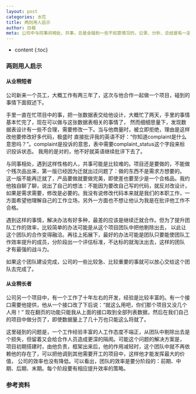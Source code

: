 ```yaml
---
layout: post
categories: 水花
title: 两则用人启示
author: 白楊
meta: 公司中与同事间相处、共事，总是会碰到一些不如意情况的，记录、分析、总结是有一定收获的。
---
```

* content
{:toc}

### 两则用人启示

#### 从业稍短者

公司新来一个员工，大概工作有两三年了，这次与他合作一起做一个项目，碰到的事情下面叙述下。
    
手里一直在忙项目中的事，把一张数据表交给他设计，大概忙了两天，手里的事情基本忙完了，现在可以做与这张数据表相关的事情了，
然而细细思量下，发现数据表设计有一些不合理，需要修改一下。当与他商量时，被立即拒绝，理由是这样改他要修改好多代码，极盛时
直接批评我的英语不好：“你知道complaint是什么意思吗？”。complaint是投诉的意思，表中需要complaint_status这个字段来标识投诉状态。
我用的是对的，他不好就英语继续批评下去了。

与同事相处，遇到这样性格的人，共事可能是比较难的。项目还是要做的，不能做个残次品出来，第一版已经因为迁就出过问题了：做的东西不是需求方想要的。
这一版不能再迁就了，产品要做就要做完美，即使差也要至少是一个合格品。我约他独自聊了聊，说出了自己的想法：不能因为要改自己写的代码，就反对改设计，
如果是需求需要，修改是必要的。我没有说修改代码本来就是我们的本职工作，一方面希望他理解自己的工作立场，另外一方面也不想让他认为我是在批评他工作不合格。

遇到这样的事情，解决办法有好多种，最差的应该是继续迁就合作。但为了提升团队工作的效率，比较简单的办法可能是从这个项目团队中把他剔除出去，
以此让这个团队的合作变得融洽。再往上拓展下，最好的办法可能是团队只要能使团队工作效率提升的成员，分阶段出一个评估标准，不达标的就淘汰出去，这样的团队
才有最强的战斗力。

如果这个团队建设完成，公司的一些比较急、比较重要的事就可以放心交给这个团队去完成了。

#### 从业稍长者

公司另一个项目中，有一个工作了十年左右的开发，经验是比较丰富的。有一个接口需要他提供，他从一个接口改了下后说：“就这么用吧，你们那个项目又没几个人用！”
现在翻页的功能只能我从上面的接口取到全部列表数据，然后在我们自己的项目中做分页了，即使数据量上了几十万也只能这么将就了。

这里碰到的问题是，一个工作经验丰富的人工作态度不端正，从团队中剔除出去是个损失，但留着又会给合作人员造成更深的隔阂。可能这个问题的解决方案是，
项目初期搭建时，由他负责，框架出来后，他的作用减轻时，这个团队中就不再依赖他的存在了，可以把他调到其他需要开工的项目中，这样他才能发挥最大的价值，
公司的效率也没有降低。可以看出，团队的效率是要分阶段的：前期、中期、后期、末期。每个阶段要有相应提升效率的策略。


### 参考资料



